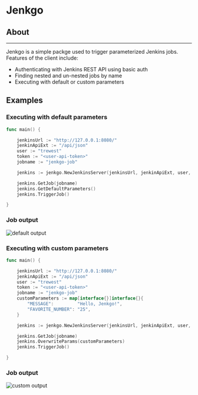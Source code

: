 # Jenkgo


## About
---
Jenkgo is a simple packge used to trigger parameterized Jenkins jobs. Features of the client include:

- Authenticating with Jenkins REST API using basic auth
- Finding nested and un-nested jobs by name
- Executing with default or custom parameters

## Examples
### Executing with default parameters
```go
func main() {

	jenkinsUrl := "http://127.0.0.1:8080/"
	jenkinApiExt := "/api/json"
	user := "trewest"
	token := "<user-api-token>"
	jobname := "jenkgo-job"

	jenkins := jenkgo.NewJenkinsServer(jenkinsUrl, jenkinApiExt, user, token)

	jenkins.GetJob(jobname)
    jenkins.GetDefaultParameters()
	jenkins.TriggerJob()

}
```
### Job output

![default output](../assets/jenkgo-default-output.png)

### Executing with custom parameters
```go
func main() {

	jenkinsUrl := "http://127.0.0.1:8080/"
	jenkinApiExt := "/api/json"
	user := "trewest"
	token := "<user-api-token>"
	jobname := "jenkgo-job"
	customParameters := map[interface{}]interface{}{
		"MESSAGE":         "Hello, Jenkgo!",
		"FAVORITE_NUMBER": "25",
	}

	jenkins := jenkgo.NewJenkinsServer(jenkinsUrl, jenkinApiExt, user, token)

	jenkins.GetJob(jobname)
	jenkins.OverwriteParams(customParameters)
	jenkins.TriggerJob()

}
```
### Job output

![custom output](../assets/jenkgo-custom-output.png)
